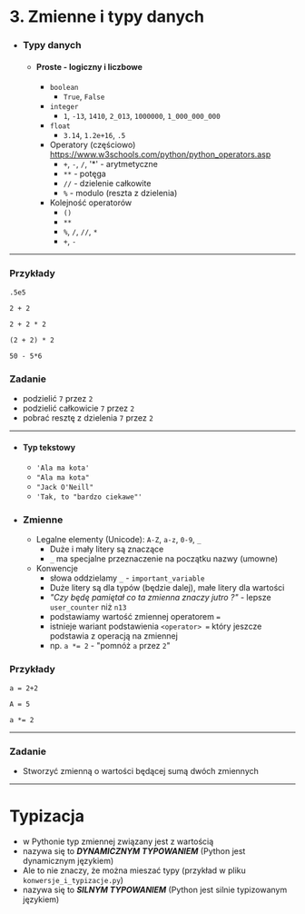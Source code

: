 # 3. Zmienne i typy danych

- ### Typy danych
  - #### Proste - logiczny i liczbowe
    - `boolean`
      - `True`, `False`
    -  `integer`
       - `1`, `-13`, `1410`, `2_013`, `1000000`, `1_000_000_000`
    -  `float`
       -  `3.14`,  `1.2e+16`, `.5`
    - Operatory (częściowo) https://www.w3schools.com/python/python_operators.asp
      - `+`, `-`, `/`, '*' - arytmetyczne
      - `**` - potęga
      - `//` - dzielenie całkowite
      - `%` - modulo (reszta z dzielenia)
    - Kolejność operatorów
      - `()`
      - `**`
      - `%`, `/`, `//`, `*`
      - `+`, `-`
 ---
### Przykłady
`.5e5`

`2 + 2`

`2 + 2 * 2`

`(2 + 2) * 2`

`50 - 5*6`

### Zadanie

- podzielić `7` przez `2`
- podzielić całkowicie `7` przez `2`
- pobrać resztę z dzielenia `7` przez `2`

---


  - #### Typ tekstowy
    - `'Ala ma kota'`
    - `"Ala ma kota"` 
    - `"Jack O'Neill"`
    - `'Tak, to "bardzo ciekawe"'`

- ### Zmienne
    - Legalne elementy (Unicode): `A-Z`, `a-z`, `0-9`, `_`
      - Duże i mały litery są znaczące
      - `_` ma specjalne przeznaczenie na początku nazwy (umowne)
    - Konwencje
      - słowa oddzielamy `_` - `important_variable`
      - Duże litery są dla typów (będzie dalej), małe litery dla wartości
      - *"Czy będę pamiętał co ta zmienna znaczy jutro ?"* - lepsze `user_counter` niż `n13`
      - podstawiamy wartość zmiennej operatorem `=`
      - istnieje wariant podstawienia `<operator> =` który jeszcze podstawia z operacją na zmiennej
      - np. `a *= 2` - "pomnóż `a` przez `2`" 
      
      

### Przykłady

`a = 2+2`

`A = 5`

`a *= 2`

---
### Zadanie

- Stworzyć zmienną o wartości będącej sumą dwóch zmiennych


---

# Typizacja

- w Pythonie typ zmiennej związany jest z wartością
- nazywa się to _**DYNAMICZNYM TYPOWANIEM**_ (Python jest dynamicznym językiem)
- Ale to nie znaczy, że można mieszać typy (przykład w pliku `konwersje_i_typizacje.py`)
- nazywa się to _**SILNYM TYPOWANIEM**_ (Python jest silnie typizowanym językiem)
